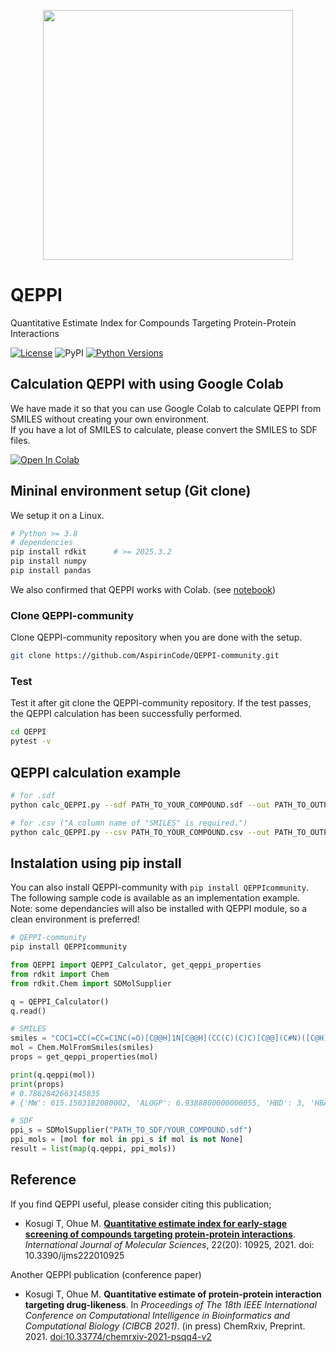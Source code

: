 <p align="center">
  <img src="https://user-images.githubusercontent.com/7370243/135420088-f616adc8-1e92-4d9b-8b53-0b863497244d.png"  width="400px">
</p>

# QEPPI
Quantitative Estimate Index for Compounds Targeting Protein-Protein Interactions

[![License](https://img.shields.io/badge/license-MIT-green?style=flat-square)](LICENSE)
![PyPI](https://img.shields.io/pypi/v/QEPPIcommunity?style=flat-square)
[![Python Versions](https://img.shields.io/pypi/pyversions/QEPPIcommunity.svg)](https://pypi.org/project/QEPPIcommunity/)


## Calculation QEPPI with using Google Colab
We have made it so that you can use Google Colab to calculate QEPPI from SMILES without creating your own environment.   
If you have a lot of SMILES to calculate, please convert the SMILES to SDF files.  

[![Open In Colab](https://colab.research.google.com/assets/colab-badge.svg)](https://colab.research.google.com/github/AspirinCode/QEPPI-community/blob/main/notebook/QEPPI.ipynb)

## Mininal environment setup (Git clone)
We setup it on a Linux.  

```bash
# Python >= 3.8
# dependencies
pip install rdkit      # >= 2025.3.2
pip install numpy
pip install pandas
```

We also confirmed that QEPPI works with Colab. (see [notebook](https://colab.research.google.com/github/AspirinCode/QEPPI-community/blob/main/notebook/QEPPI.ipynb))

### Clone QEPPI-community 
Clone QEPPI-community  repository when you are done with the setup.

```bash
git clone https://github.com/AspirinCode/QEPPI-community.git
```

### Test
Test it after git clone the QEPPI-community repository. If the test passes, the QEPPI calculation has been successfully performed. 
```bash
cd QEPPI
pytest -v
```

## QEPPI calculation example
```bash
# for .sdf
python calc_QEPPI.py --sdf PATH_TO_YOUR_COMPOUND.sdf --out PATH_TO_OUTPUT.csv
```
```bash
# for .csv ("A column name of "SMILES" is required.")
python calc_QEPPI.py --csv PATH_TO_YOUR_COMPOUND.csv --out PATH_TO_OUTPUT.csv
```

## Instalation using pip install
You can also install QEPPI-community  with ```pip install QEPPIcommunity```. The following sample code is available as an implementation example.  
Note: some dependancies will also be installed with QEPPI module, so a clean environment is preferred!
```bash
# QEPPI-community
pip install QEPPIcommunity
```

```python
from QEPPI import QEPPI_Calculator, get_qeppi_properties
from rdkit import Chem
from rdkit.Chem import SDMolSupplier

q = QEPPI_Calculator()
q.read()

# SMILES
smiles = "COC1=CC(=CC=C1NC(=O)[C@@H]1N[C@@H](CC(C)(C)C)[C@@](C#N)([C@H]1C1=CC=CC(Cl)=C1F)C1=CC=C(Cl)C=C1F)C(O)=O"
mol = Chem.MolFromSmiles(smiles)
props = get_qeppi_properties(mol)

print(q.qeppi(mol))
print(props)
# 0.7862842663145835
# {'MW': 615.1503182080002, 'ALOGP': 6.9388800000000055, 'HBD': 3, 'HBA': 5, 'TPSA': 111.45000000000002, 'ROTB': 7, 'AROM': 3}

# SDF
ppi_s = SDMolSupplier("PATH_TO_SDF/YOUR_COMPOUND.sdf")
ppi_mols = [mol for mol in ppi_s if mol is not None]
result = list(map(q.qeppi, ppi_mols))
```

## Reference
If you find QEPPI useful, please consider citing this publication;
- Kosugi T, Ohue M. [**Quantitative estimate index for early-stage screening of compounds targeting protein-protein interactions**](https://www.mdpi.com/1422-0067/22/20/10925). _International Journal of Molecular Sciences_, 22(20): 10925, 2021. doi: 10.3390/ijms222010925 

Another QEPPI publication (conference paper)
- Kosugi T, Ohue M. **Quantitative estimate of protein-protein interaction targeting drug-likeness**. In _Proceedings of The 18th IEEE International Conference on Computational Intelligence in Bioinformatics and Computational Biology (CIBCB 2021)_. (in press)
ChemRxiv, Preprint. 2021. [doi:10.33774/chemrxiv-2021-psqq4-v2](https://doi.org/10.33774/chemrxiv-2021-psqq4-v2)
